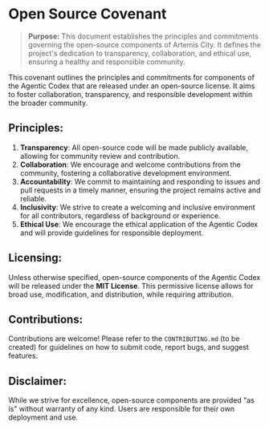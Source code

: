 # Open Source Covenant

> **Purpose:** This document establishes the principles and commitments governing the open-source components of Artemis City. It defines the project's dedication to transparency, collaboration, and ethical use, ensuring a healthy and responsible community.

This covenant outlines the principles and commitments for components of the Agentic Codex that are released under an open-source license. It aims to foster collaboration, transparency, and responsible development within the broader community.

## Principles:

1.  **Transparency**: All open-source code will be made publicly available, allowing for community review and contribution.
2.  **Collaboration**: We encourage and welcome contributions from the community, fostering a collaborative development environment.
3.  **Accountability**: We commit to maintaining and responding to issues and pull requests in a timely manner, ensuring the project remains active and reliable.
4.  **Inclusivity**: We strive to create a welcoming and inclusive environment for all contributors, regardless of background or experience.
5.  **Ethical Use**: We encourage the ethical application of the Agentic Codex and will provide guidelines for responsible deployment.

## Licensing:

Unless otherwise specified, open-source components of the Agentic Codex will be released under the **MIT License**. This permissive license allows for broad use, modification, and distribution, while requiring attribution.

## Contributions:

Contributions are welcome! Please refer to the `CONTRIBUTING.md` (to be created) for guidelines on how to submit code, report bugs, and suggest features.

## Disclaimer:

While we strive for excellence, open-source components are provided "as is" without warranty of any kind. Users are responsible for their own deployment and use.